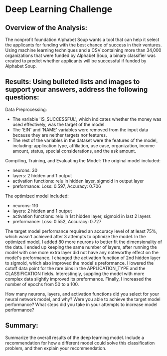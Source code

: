 # Deep Learning Challenge

## Overview of the Analysis: 
The nonprofit foundation Alphabet Soup wants a tool that can help it select the applicants for funding with the best chance of success in their ventures. 
Using machine learning techniques and a CSV containing more than 34,000 organizations that were funded by Alphabet Soup, a binary classifier was created to predict whether applicants will be successful if funded by Alphabet Soup.


## Results: Using bulleted lists and images to support your answers, address the following questions:

Data Preprocessing:

- The variable 'IS_SUCCESSFUL', which indicates whether the money was used effectively, was the target of the model.
- The 'EIN' and 'NAME' variables were removed from the input data because they are neither targets nor features.
- The rest of the variables in the dataset were the features of the model, including: application type, affiliation, use case, organization, income amount, status, special considerations, and the ask amount.

Compiling, Training, and Evaluating the Model:
The original model included:
- neurons: 30
- layers: 2 hidden and 1 output 
- activation functions: relu in hidden layer, sigmoid in output layer
- preformance: Loss: 0.597, Accuracy: 0.706

The optimized model included:
- neurons: 110
- layers: 2 hidden and 1 output 
- activation functions: relu in 1st hidden layer, sigmoid in last 2 layers
- preformance: Loss: 0.552, Accuracy: 0.727

The target model performance required an accuracy level of at least 75%, which wasn't achieved after 3 attempts
to optimize the model. 
In the optimized model, I added 80 more neurons to better fit the dimensionality of the data. 
I ended up keeping the same number of layers, after running the model with one more extra layer did not have any
noteworthy effect on the model's preformance.
I changed the activation function of 2nd hidden layer to sigmoid, which also improved the model's preformance.
I lowered the cutoff data point for the rare bins in the APPLICATION_TYPE and the CLASSIFICATION fields. 
    Interestingly, suppling the model with more complex data slightly improved its preformance.
Finally, I increased the number of epochs from 50 to a 100.




How many neurons, layers, and activation functions did you select for your neural network model, and why?
Were you able to achieve the target model performance?
What steps did you take in your attempts to increase model performance?

## Summary:


 Summarize the overall results of the deep learning model. Include a recommendation for how a different model could solve this classification problem, and then explain your recommendation.